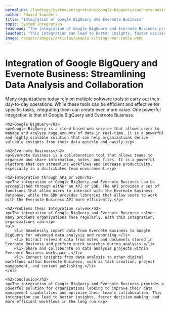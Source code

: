 ```yaml
---
permalink: /landings/system-integrations/google-bigquery/evernote-business
author: Edward Saunders
title: "Integration of Google BigQuery and Evernote Business"
topic: System Integration
leadhead: "The integration of Google BigQuery and Evernote Business provides a powerful solution for organizations looking to improve their data management capabilities and optimize their team's collaboration"
leadtext: "This integration can lead to better insights, faster decision-making, and more efficient workflows in the long run."
image: /assets/images/articles/people-sitting-near-table.webp
---
```

<div class="arttext">	<h1>Integration of Google BigQuery and Evernote Business: Streamlining Data Analysis and Collaboration</h1>
	<p>Many organizations today rely on multiple software tools to carry out their day-to-day operations. While these tools can be efficient and effective for specific tasks, integrating them can create even more value. One powerful integration is that of Google BigQuery and Evernote Business.</p>

	<h2>Google BigQuery</h2>
	<p>Google BigQuery is a cloud-based web service that allows users to manage and analyze huge amounts of data in real-time. It is a powerful and highly scalable solution that can help organizations derive valuable insights from their data quickly and easily.</p>

	<h2>Evernote Business</h2>
	<p>Evernote Business is a collaboration tool that allows teams to organize and share information, notes, and files. It is a powerful platform that can streamline workflows and increase productivity, especially in a distributed team environment.</p>

	<h2>Integration through API or SDK</h2>
	<p>The integration of Google BigQuery and Evernote Business can be accomplished through either an API or SDK. The API provides a set of functions that allow users to interact with the Evernote Business database, while the SDK provides libraries that allow users to work with the Evernote Business API more efficiently.</p>

	<h2>Problems their Integration solves</h2>
	<p>The integration of Google BigQuery and Evernote Business solves many problems organizations face regularly. With this integration, organizations can:</p>
	<ul>
		<li> Seamlessly import data from Evernote Business to Google BigQuery for advanced data analysis and reporting.</li>
		<li> Extract relevant data from notes and documents stored in Evernote Business and perform quick searches during analysis.</li>
		<li> Share and collaborate on data analysis projects within Evernote Business workspaces.</li>
		<li> Connect insights from data analysis to other digital workflows within Evernote Business, such as task creation, project management, and content publishing.</li>
	</ul>

	<h2>Conclusion</h2>
	<p>The integration of Google BigQuery and Evernote Business provides a powerful solution for organizations looking to improve their data management capabilities and optimize their team's collaboration. This integration can lead to better insights, faster decision-making, and more efficient workflows in the long run.</p>
</div>